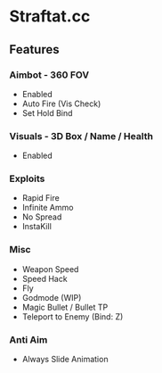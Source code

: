 # Straftat.cc

## Features
### Aimbot - 360 FOV
- Enabled
- Auto Fire (Vis Check)
- Set Hold Bind

### Visuals - 3D Box / Name / Health
- Enabled

### Exploits
- Rapid Fire
- Infinite Ammo
- No Spread
- InstaKill

### Misc
- Weapon Speed
- Speed Hack
- Fly
- Godmode (WIP)
- Magic Bullet / Bullet TP
- Teleport to Enemy (Bind: Z)

### Anti Aim
- Always Slide Animation
